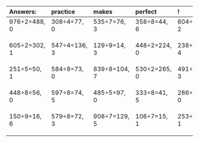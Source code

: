 | Answers: | practice | makes | perfect | ! |
| :--- | :--- | :--- | :--- | :--- |
| 976÷2=488, 0 | 308÷4=77, 0 | 535÷7=76, 3 | 358÷8=44, 6 | 604÷7=86, 2 | 
|   |   |   |   |   | 
|   |   |   |   |   | 
|   |   |   |   |   | 
| 605÷2=302, 1 | 547÷4=136, 3 | 129÷9=14, 3 | 448÷2=224, 0 | 238÷9=26, 4 | 
|   |   |   |   |   | 
|   |   |   |   |   | 
|   |   |   |   |   | 
| 251÷5=50, 1 | 584÷8=73, 0 | 839÷8=104, 7 | 530÷2=265, 0 | 491÷8=61, 3 | 
|   |   |   |   |   | 
|   |   |   |   |   | 
|   |   |   |   |   | 
| 448÷8=56, 0 | 597÷8=74, 5 | 485÷5=97, 0 | 333÷8=41, 5 | 286÷2=143, 0 | 
|   |   |   |   |   | 
|   |   |   |   |   | 
|   |   |   |   |   | 
| 150÷9=16, 6 | 579÷8=72, 3 | 908÷7=129, 5 | 106÷7=15, 1 | 253÷7=36, 1 | 
|   |   |   |   |   | 
|   |   |   |   |   | 
|   |   |   |   |   | 

